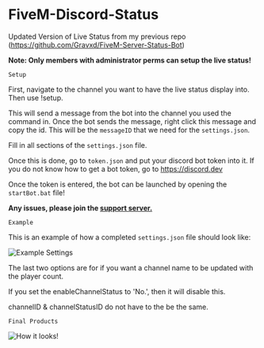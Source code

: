 # FiveM-Discord-Status
 Updated Version of Live Status from my previous repo (https://github.com/Gravxd/FiveM-Server-Status-Bot)

**Note: Only members with administrator perms can setup the live status!** 


`Setup`

First, navigate to the channel you want to have the live status display into.
Then use !setup.

This will send a message from the bot into the channel you used the command in. 
Once the bot sends the message, right click this message and copy the id. This will be the `messageID` that we need for the `settings.json`.

Fill in all sections of the `settings.json` file.

Once this is done, go to `token.json` and put your discord bot token into it.
If you do not know how to get a bot token, go to https://discord.dev

Once the token is entered, the bot can be launched by opening the `startBot.bat` file!

**Any issues, please join the [support server.](https://discord.gg/ZYHxxba)**

`Example`

This is an example of how a completed `settings.json` file should look like:

![Example Settings](https://drive.google.com/file/d/1LkqV9ldtMOVZv1bhwxN_p5x-OZYURGLC/view?usp=sharing)

The last two options are for if you want a channel name to be updated with the player count.

If you set the enableChannelStatus to 'No.', then it will disable this.

channelID & channelStatusID do not have to the be the same.


`Final Products`

![How it looks!](https://imgur.com/a/8vWK4Sx)
